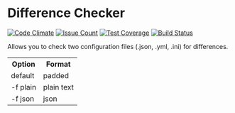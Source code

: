 # Difference Checker

[![Code Climate](https://codeclimate.com/github/aenglisc/project-lvl2-s117/badges/gpa.svg)](https://codeclimate.com/github/aenglisc/project-lvl2-s117)
[![Issue Count](https://codeclimate.com/github/aenglisc/project-lvl2-s117/badges/issue_count.svg)](https://codeclimate.com/github/aenglisc/project-lvl2-s117)
[![Test Coverage](https://codeclimate.com/github/aenglisc/project-lvl2-s117/badges/coverage.svg)](https://codeclimate.com/github/aenglisc/project-lvl2-s117/coverage)
[![Build Status](https://travis-ci.org/aenglisc/project-lvl2-s117.svg?branch=master)](https://travis-ci.org/aenglisc/project-lvl2-s117)

Allows you to check two configuration files (.json, .yml, .ini) for differences.

<table style="width:100%">
  <tr>
    <th>Option</th>
    <th>Format</th>
  </tr>
  <tr>
    <td>default</td>
    <td>padded</td>
  </tr>
  <tr>
    <td>-f plain</td>
    <td>plain text</td>
  </tr>
  <tr>
    <td>-f json</td>
    <td>json</td>
  </tr>
</table>
